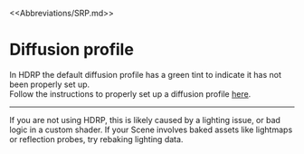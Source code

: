 <<Abbreviations/SRP.md>>
# Diffusion profile
In HDRP the default diffusion profile has a green tint to indicate it has not been properly set up.  
Follow the instructions to properly set up a diffusion profile [here](https://docs.unity3d.com/Packages/com.unity.render-pipelines.high-definition@latest/index.html?subfolder=/manual/Diffusion-Profile.html).

---
If you are not using HDRP, this is likely caused by a lighting issue, or bad logic in a custom shader. If your Scene involves baked assets like lightmaps or reflection probes, try rebaking lighting data.
